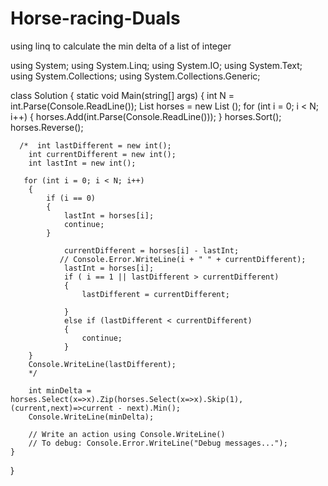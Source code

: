 # Horse-racing-Duals
using linq to calculate the min delta of a list of integer

using System;
using System.Linq;
using System.IO;
using System.Text;
using System.Collections;
using System.Collections.Generic;


class Solution
{
    static void Main(string[] args)
    {
        int N = int.Parse(Console.ReadLine());
        List <int> horses = new List<int> ();
        for (int i = 0; i < N; i++)
        {
            horses.Add(int.Parse(Console.ReadLine()));
        }
        horses.Sort();
        horses.Reverse();
        
      /*  int lastDifferent = new int();
        int currentDifferent = new int();
        int lastInt = new int();
        
       for (int i = 0; i < N; i++)
        {
            if (i == 0)
            {
                lastInt = horses[i];
                continue;
            }
           
                currentDifferent = horses[i] - lastInt;
               // Console.Error.WriteLine(i + " " + currentDifferent);
                lastInt = horses[i];
                if ( i == 1 || lastDifferent > currentDifferent)
                {
                    lastDifferent = currentDifferent;
                    
                }
                else if (lastDifferent < currentDifferent)
                {
                    continue;
                }
        }
        Console.WriteLine(lastDifferent);
        */
        
        int minDelta = horses.Select(x=>x).Zip(horses.Select(x=>x).Skip(1),(current,next)=>current - next).Min();
        Console.WriteLine(minDelta);
        
        // Write an action using Console.WriteLine()
        // To debug: Console.Error.WriteLine("Debug messages...");
    }
}

